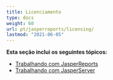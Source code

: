 ```yaml
---
title: Licenciamento
type: docs
weight: 60
url: pt/jasperreports/licensing/
lastmod: "2021-06-05"
---
```


**Esta seção inclui os seguintes tópicos:**

- [Trabalhando com JasperReports](/pdf/jasperreports/working-with-jasperreports/)
- [Trabalhando com JasperServer](/pdf/jasperreports/working-with-jasperserver/)